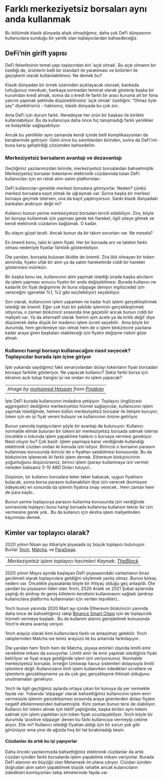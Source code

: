 # Farklı merkeziyetsiz borsaları aynı anda kullanmak

Bu bölümde klasik dünyada alışık olmadığımız, daha çok DeFi dünyasının kullanıcılara sunduğu bir yenlik olan toplayıcılardan bahsedeceğiz.

## DeFi’nin girift yapısı <a id="definin-girift-yap&#x131;s&#x131;"></a>

DeFi felsefesinin temel yapı taşlarından biri ‘açık olmak’. Bu açık olmanın bir özelliği de, ürünlerin belli bir standart ile yaratılması ve birbirleri ile geçişkenli olarak kullanılabilmesi. Ne demek bu?

Klasik dünyadan bir örnek üzerinden açıklayacak olursak; bankada tuttuğunuz mevduatı, bankaya sormadan teminat olarak gösterip başka bir kurumdan kredi almak, sonra da o kredi ile farklı bir aracı kuruma ait bir fona yatırım yapmak şeklinde düşünebilirsiniz ‘açık olmak’ özelliğini. “Olmaz öyle şey” diyebilirsiniz - haklısınız, klasik dünyada bu çok zor..

Ama DeFi için durum farklı. Neredeyse her ürün bir başkası ile birlikte kullanılabiliyor. Bu da kullanıcıya daha önce hiç tanışmadığı farklı yenilikler ve kolaylıklar sağlayabiliyor.

Ancak bu yenilikler aynı zamanda kendi içinde belli komplikasyonları da beraberinde getiriyor. Gelin önce bu sıkıntılardan birinden, sonra da DeFi’nin buna karşı geliştirdiği çözümden bahsedelim.

### Merkeziyetsiz borsaların avantajı ve dezavantajı <a id="merkeziyetsiz-borsalar&#x131;n-avantaj&#x131;-ve-dezavantaj&#x131;"></a>

Geçtiğimiz yazılarımızdan birinde, merkeziyetsiz borsalardan bahsetmiştik. Merkeziyetsiz borsalar tokenlarını elektronik cüzdanında tutan DeFi kullanıcıları için en rahat alım-satım platformları.

DeFi kullanıcıları genelde merkezi borsalara gitmiyorlar. Neden? çünkü merkezi borsalara kayıt olmak ile uğraşmak var. Sonra başka bir merkezi borsaya geçmek istersen, ona da kayıt yaptırıyorsun. Sanki klasik dünyadaki bankaları andırıyor değil mi?

Kullanıcı bunun yerine merkeziyetsiz borsaları tercih edebiliyor. Zira, böyle bir borsayı kullanmak için yapması gerek tek hareket, ilgili siteye gitmek ve kendi elektronik cüzdanını bağlamak. O kadar.

Bu olayın güzel tarafı. Ancak bunun da bir takım sorunları var. Ne mesela?

En önemli konu, tabii ki işlem fiyatı. Her bir borsada arz ve talebin farklı olması nedeniyle fiyatlar farklılık gösterebiliyor.

Öte yandan, borsada bulunan likidite de önemli. Zira likit olmayan bir token alımında, fiyatın ufak bir alım ya da satım hareketinde ciddi bir hareket göstermesi mümkün.

Bir başka konu ise, kullanıcının alım yapmak istediği sırada başka alıcıların da işlem yapması sonucu fiyatın bir anda değişebilmesi. Burada kullanıcı ne kadarlık bir fiyat değişimine \(ki buna slippage deniyor ingilizcede\) izin vereceğini \(genelde %1, %2 gibi seçilebiliyor\) seçebiliyor.

Son olarak, kullanıcının işlem yaparken ne kadar hızlı işlemi gerçekleştirmek istediği de önemli. Eğer çok hızlı bir şekilde işleminin gerçekleştirmek istiyorsa, o zaman blokzincir sırasında öne geçebilir ancak bunun ciddi bir maliyeti var. Ya da alternatif olarak ‘benim işim acele ya da kritik değil’ diye düşünerek daha düşük bir madenci işlem ücreti seçebilir.. Ama böyle bir durumda, hem gecikmeye razı olmalı hem de o işlem blokzincire yazılana kadar araya giren başkaları olabileceği için fiyatın değişme riskini göze almalı.

### Kullanıcı hangi borsayı kullanacağını nasıl seçecek? Toplayıcılar burada işin içine giriyor <a id="kullan&#x131;c&#x131;-hangi-borsay&#x131;-kullanaca&#x11F;&#x131;n&#x131;-nas&#x131;l-se&#xE7;ecek-toplay&#x131;c&#x131;lar-burada-i&#x15F;in-i&#xE7;ine-giriyor"></a>

İşte yukarıda saydığımız faklı senaryolardan dolayı tokenların fiyatı borsadan borsaya farklılık gösteriyor. Ne yapacak kullanıcı? Sekiz farklı borsa için ekranını açık tutup hangisi iyi ise ondan mı işlem yapacak?

|  |
| :--- |
| _Image by_ [_mohamed Hassan_](https://pixabay.com/users/mohamed_hassan-5229782/) _from_ [_Pixabay_](https://pixabay.com/) |

İşte DeFi burada kullanıcının imdadına yetişiyor. Toplayıcı \(ingilizcesi aggregator\) dediğimiz merkeziyetsiz hizmet sağlayıcılar, kullanıcının işlem yapmak istediğinde, hemen bütün merkeziyetsiz borsalar ile iletişim kuruyor, token için en iyi fiyat vereni buluyor ve kullanıcının önüne getiriyor.

Bunun yanında toplayıcıların şöyle bir avantajı da bulunuyor: Kullanıcı normalde elinde bulunan bir tokeni bir merkeziyetsiz borsada satmak isterse öncelikle o tokunda işlem yapabilme hakkını o borsaya vermesi gerekiyor. Nasıl oluyor bu? Çok basit: İşlem yapmaya karar verdiğinde kullandığı elektronik cüzdan ondan iki konuda izin istiyor. Birincisi o borsanın parasını kullanması konusunda ikincisi de o fiyattan satabilmesi konusunda. Bu da blokzincire işlenecek iki farklı işlem demek. Ethereum blokzincirinin yoğunluğunu düşünürseniz, birinci işlem \(parayı kullanmaya izin verme\) nereden baksanız 5-10 ABD Doları tutuyor..

Düşünün, bir kullanıcı borsalara teker teker bakacak, uygun fiyatlısını bulacak, sonra borsa parasını kullanabilsin diye izin verecek \(komisyon ödeyecek\) en sonunda da işlemin fiyatına onay verecek.. Hem zaman hem de para kaybı..

Bunun yerine toplayıcıya parasını kullanma konusunda izin verdiğinde sonrasında toplayıcı bunu hangi borsada kullanırsa kullansın tekrar bir izin vermesine gerek yok.. Bu da kullanıcı için ekstra işlem maliyetinden kaçınması demek.

## Kimler var toplayıcı olarak? <a id="kimler-var-bu-piyasada"></a>

2020 yılının Nisan ayı itibariyle piyasada üç büyük toplayıcı bulunuyor. Bunlar [1inch](https://1inch.exchange/#/), [Matcha](https://matcha.xyz/), ve [ParaSwap](https://paraswap.io/).

|  |
| :--- |
| _Merkeziyetsiz işlem toplayıcı hacimleri Kaynak:_ [_TheBlock_](https://www.theblockcrypto.com/data/decentralized-finance/dex-non-custodial/dex-aggregator-trade-volume) |

2020 yılının Mayıs ayında başlayan DeFi piyasasındaki canlamanın biraz gecikmeli olarak toplayıcılara geldiğini söylemek yanlış olmaz. Bunun birkaç nedeni var. Öncelikle piyasalarda böyle bir ihtiyaç olduğu geç anlaşıldı. Öte yandan bu piyasanın lideri olan 1inch, 2020 Aralık ve 2021 Şubat aylarında yaptığı iki airdrop ile geniş kitlelerin kendisini kullanmasını sağladı \(airdrop kullanıcılara platformu kullanmaları için verilen teşvikler\)..

1inch bunun yanında 2020 Mart ayı içinde Ethereum blokzinciri yanında daha önce de bahsettiğimiz rakip [Binance Smart Chain](https://www.binance.org/en/smartChain) için de toplayıcılık hizmeti vermeye başladı.. Bu da kullanım alanını genişletmek konusunda 1inch’e ekstra avantaj veriyor.

1inch arayüz olarak kimi kullanıcılara farklı ve anlaşılmaz gelebilir. 1inch rakiplerinden Matcha ise temiz arayüzü ile bu anlamda farklılaşıyor.

Öte yandan hem 1Inch hem de Matcha, piyasa emirleri dışında limitli emir verebilme imkanı da sunuyorlar. Limitli emir ile emir yapmak istediğiniz fiyatı belirliyor ve fiyat oraya geldiğinde işlem izni veriyorsunuz. Normalde merkeziyetsiz borsalar, örneğin Uniswap havuz sistemleri dolayısıyla limitli işlemlere değil. Kullanıcıların limit işlem kullanırken ödedikleri ücretlere ve işlemlerin gerçekleşmeme ya da çok geç gerçekleşme ihtimali olduğunu unutmamaları gerekiyor.

1inch ile ilgili geçtiğimiz aylarda ortaya çıkan bir konuya da yer vermekte fayda var. Yukarıda ‘slippage’ olarak bahsettiğimiz kullanıcının işlem emri vermesiyle işlemin gerçekleşmesi sırasında araya girenlerden dolayı fiyatın negatif etkilenmesinden bahsetmiştik. Kimi zaman bunun tersi de olabiliyor. Kullanıcı bir tokeni almak için teklif yaptığında, başka birileri aynı tokeni satmak için işlem yaptıkları için token fiyatı ucuzlayabiliyor. 1inch böyle bir durumda ‘positive slippage’ denen bu farkı kullanıcıya vermeyip cebine atıyor. Etik mi? Kullanıcı istediği fiyattan aldığı için bir sorun yok gibi görünüyor ama yine de ağızda hoş bir tat bırakmadığı kesin.

#### Cüzdanlar da artık bu işi yapıyorlar

Daha önceki yazılarımızda bahsettiğimiz elektronik cüzdanlar da artık cüzdan içinden farklı borsalarda işlem yapabilme imkanı veriyorlar. Burada DeFi alanının en büyüğü olan Metamask ön plana çıkıyor. Cüzdan içinden doğrudan alım satım yapabilmek büyük rahatlık ancak kulanıcıların ödedikleri komisyonları takip etmelerinde fayda var.

